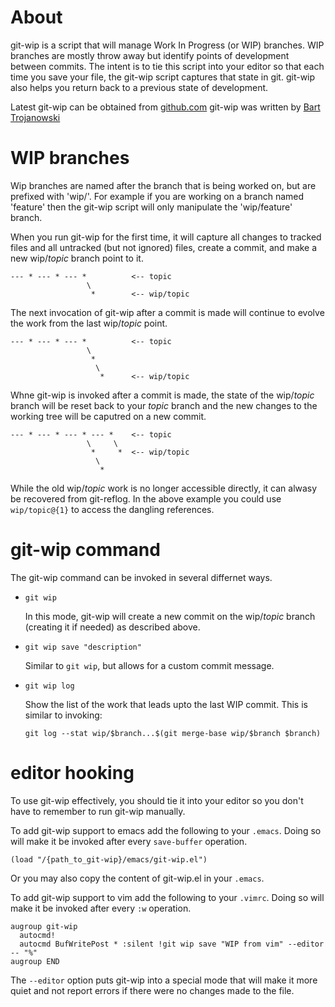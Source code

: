# About

git-wip is a script that will manage Work In Progress (or WIP) branches.
WIP branches are mostly throw away but identify points of development
between commits.  The intent is to tie this script into your editor so
that each time you save your file, the git-wip script captures that
state in git.  git-wip also helps you return back to a previous state of
development.

Latest git-wip can be obtained from [github.com](http://github.com/bartman/git-wip)
git-wip was written by [Bart Trojanowski](mailto:bart@jukie.net)

# WIP branches

Wip branches are named after the branch that is being worked on, but are
prefixed with 'wip/'.  For example if you are working on a branch named
'feature' then the git-wip script will only manipulate the 'wip/feature'
branch.

When you run git-wip for the first time, it will capture all changes to
tracked files and all untracked (but not ignored) files, create a
commit, and make a new wip/*topic* branch point to it.

    --- * --- * --- *          <-- topic
                     \
                      *        <-- wip/topic

The next invocation of git-wip after a commit is made will continue to
evolve the work from the last wip/*topic* point.

    --- * --- * --- *          <-- topic
                     \
                      *
                       \
                        *      <-- wip/topic

Whne git-wip is invoked after a commit is made, the state of the
wip/*topic* branch will be reset back to your *topic* branch and the new
changes to the working tree will be caputred on a new commit.

    --- * --- * --- * --- *    <-- topic
                     \     \
                      *     *  <-- wip/topic
                       \
                        *

While the old wip/*topic* work is no longer accessible directly, it can
alwasy be recovered from git-reflog.  In the above example you could use
`wip/topic@{1}` to access the dangling references.

# git-wip command

The git-wip command can be invoked in several differnet ways.

* `git wip`
  
  In this mode, git-wip will create a new commit on the wip/*topic*
  branch (creating it if needed) as described above.

* `git wip save "description"`
  
  Similar to `git wip`, but allows for a custom commit message.

* `git wip log`
  
  Show the list of the work that leads upto the last WIP commit.  This
  is similar to invoking:
  
  `git log --stat wip/$branch...$(git merge-base wip/$branch $branch)`

# editor hooking

To use git-wip effectively, you should tie it into your editor so you
don't have to remember to run git-wip manually.

To add git-wip support to emacs add the following to your `.emacs`. Doing
so will make it be invoked after every `save-buffer` operation.

    (load "/{path_to_git-wip}/emacs/git-wip.el")

Or you may also copy the content of git-wip.el in your `.emacs`.

To add git-wip support to vim add the following to your `.vimrc`.  Doing
so will make it be invoked after every `:w` operation.

    augroup git-wip
      autocmd!
      autocmd BufWritePost * :silent !git wip save "WIP from vim" --editor -- "%"
    augroup END

The `--editor` option puts git-wip into a special mode that will make it
more quiet and not report errors if there were no changes made to the
file.



<!-- vim: set ft=mkd -->
